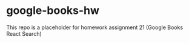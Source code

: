 # google-books-hw

This repo is a placeholder for homework assignment 21 (Google Books React Search)
